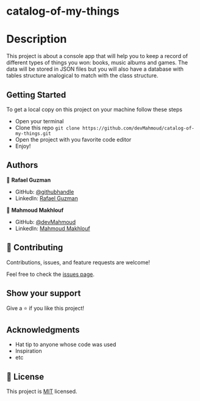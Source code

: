 # catalog-of-my-things

# Description

This project is about a console app that will help you to keep a record of different types of things you won: books, music albums and games. The data will be stored in JSON files but you will also have a database with tables structure analogical to match with the class structure.

## Getting Started

To get a local copy on this project on your machine follow these steps
- Open your terminal
- Clone this repo `git clone https://github.com/devMahmoud/catalog-of-my-things.git`
- Open the project with you favorite code editor
- Enjoy!


## Authors
👤 **Rafael Guzman**

- GitHub: [@githubhandle](https://github.com/rega1237/) 
- LinkedIn: [Rafael Guzman](https://www.linkedin.com/in/rafael-eduardo-guzman/)

👤 **Mahmoud Makhlouf**

- GitHub: [@devMahmoud](https://github.com/devMahmoud)
- LinkedIn: [Mahmoud Makhlouf](https://www.linkedin.com/in/mahmoud-abdelkader-makhlouf/)

## 🤝 Contributing

Contributions, issues, and feature requests are welcome!

Feel free to check the [issues page](../../issues/).

## Show your support

Give a ⭐️ if you like this project!

## Acknowledgments

- Hat tip to anyone whose code was used
- Inspiration
- etc

## 📝 License

This project is [MIT](./MIT.md) licensed.